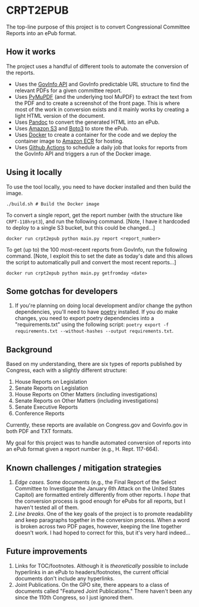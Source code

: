 # CRPT2EPUB

The top-line purpose of this project is to convert Congressional Committee Reports into an ePub format.

## How it works

The project uses a handful of different tools to automate the conversion of the reports.

- Uses the [GovInfo API](https://api.govinfo.gov/docs/) and GovInfo predictable URL structure to find the relevant PDFs for a given committee report.
- Uses [PyMuPDF](https://pymupdf.readthedocs.io/en/latest/) (and the underlying tool MuPDF) to extract the text from the PDF and to create a screenshot of the front page. This is where most of the work in conversion exists and it mainly works by creating a light HTML version of the document.
- Uses [Pandoc](https://pandoc.org/MANUAL.html) to convert the generated HTML into an ePub.
- Uses [Amazon S3](https://docs.aws.amazon.com/s3/index.html) and [Boto3](https://boto3.amazonaws.com/v1/documentation/api/latest/reference/services/s3.html) to store the ePub.
- Uses [Docker](docker.com) to create a container for the code and we deploy the container image to [Amazon ECR](https://docs.aws.amazon.com/ecr/index.html) for hosting.
- Uses [Github Actions](https://docs.github.com/en/actions) to schedule a daily job that looks for reports from the GovInfo API and triggers a run of the Docker image.

## Using it locally

To use the tool locally, you need to have docker installed and then build the image.

```{code}
./build.sh # Build the Docker image
```

To convert a single report, get the report number (with the structure like `CRPT-118hrpt3`), and run the following command. [Note, I have it hardcoded to deploy to a single S3 bucket, but this could be changed...]

```{code}
docker run crpt2epub python main.py report <report_number>
```

To get (up to) the 100 most-recent reports from GovInfo, run the following command. [Note, I exploit this to set the date as today's date and this allows the script to automatically pull and convert the most recent reports...]

```{code}
docker run crpt2epub python main.py getfromday <date>
```

## Some gotchas for developers

1. If you're planning on doing local development and/or change the python dependencies, you'll need to have [poetry](https://python-poetry.org/) installed. If you do make changes, you need to export poetry dependencies into a "requirements.txt" using the following script: `poetry export -f requirements.txt --without-hashes --output requirements.txt`.


## Background

Based on my understanding, there are six types of reports published by Congress, each with a slightly different structure:

1. House Reports on Legislation 
2. Senate Reports on Legislation
3. House Reports on Other Matters (including investigations) 
4. Senate Reports on Other Matters (including investigations)
5. Senate Executive Reports
6. Conference Reports

Currently, these reports are available on Congress.gov and Govinfo.gov in both PDF and TXT formats.

My goal for this project was to handle automated conversion of reports into an ePub format given a report number (e.g., H. Rept. 117-664). 

## Known challenges / mitigation strategies

1. *Edge cases.* Some documents (e.g., the Final Report of the Select Committee to Investigate the January 6th Attack on the United States Capitol) are formatted entirely differently from other reports. I *hope* that the conversion process is good enough for ePubs for all reports, but I haven't tested all of them.
2. *Line breaks*. One of the key goals of the project is to promote readability and keep paragraphs together in the conversion process. When a word is broken across two PDF pages, however, keeping the line together doesn't work. I had hoped to correct for this, but it's very hard indeed...

## Future improvements

1. Links for TOC/footnotes. Although it is *theoretically* possible to include hyperlinks in an ePub to headers/footnotes, the current official documents don't include any hyperlinks. 
2. Joint Publications. On the GPO site, there appears to a class of documents called "Featured Joint Publications." There haven't been any since the 110th Congress, so I just ignored them.